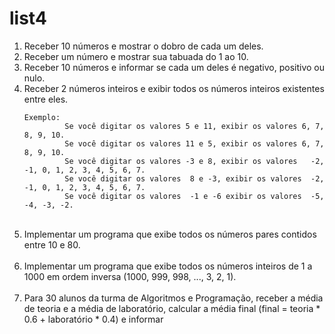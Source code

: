 # list4

<ol>
  
  <li>
    Receber 10 números e mostrar o dobro de cada um deles.<br> 
  </li>
  <li>
    Receber um número e mostrar sua tabuada do 1 ao 10. <br>
  </li>
  
  <li>
    Receber 10 números e informar se cada um deles é negativo, positivo ou nulo. <br>
  </li>

  <li>
    Receber 2 números inteiros e exibir todos os números inteiros existentes entre eles.<br>
    
    Exemplo: 
             Se você digitar os valores 5 e 11, exibir os valores 6, 7, 8, 9, 10.
             Se você digitar os valores 11 e 5, exibir os valores 6, 7, 8, 9, 10.
             Se você digitar os valores -3 e 8, exibir os valores   -2, -1, 0, 1, 2, 3, 4, 5, 6, 7.
             Se você digitar os valores  8 e -3, exibir os valores  -2, -1, 0, 1, 2, 3, 4, 5, 6, 7.
             Se você digitar os valores  -1 e -6 exibir os valores  -5, -4, -3, -2.
  </li>
  <br>



  <li>Implementar um programa que exibe todos os números pares contidos entre 10 e 80.</li><br>

  <li>Implementar um programa que exibe todos os números inteiros de 1 a 1000 em ordem inversa (1000, 999, 998, ..., 3, 2, 1).</li><br>
  
  <li>Para 30 alunos da turma de Algoritmos e Programação, receber a média de teoria e a média de laboratório, calcular a média final (final = teoria * 0.6 + laboratório * 0.4) e informar</li><br>
</ol>

